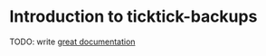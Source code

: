 # Introduction to ticktick-backups

TODO: write [great documentation](http://jacobian.org/writing/what-to-write/)
